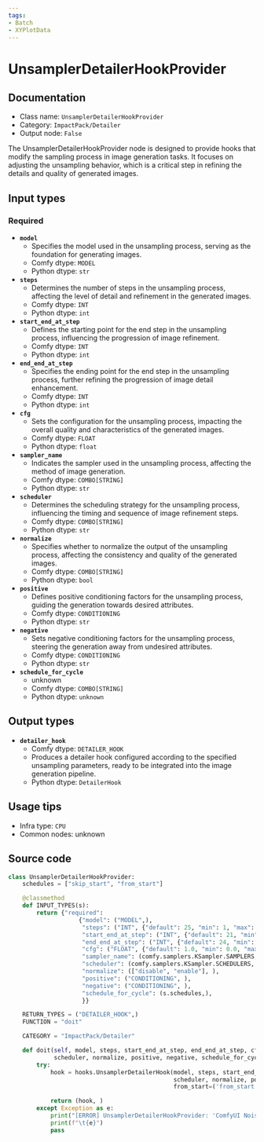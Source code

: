 ```yaml
---
tags:
- Batch
- XYPlotData
---
```


# UnsamplerDetailerHookProvider
## Documentation
- Class name: `UnsamplerDetailerHookProvider`
- Category: `ImpactPack/Detailer`
- Output node: `False`

The UnsamplerDetailerHookProvider node is designed to provide hooks that modify the sampling process in image generation tasks. It focuses on adjusting the unsampling behavior, which is a critical step in refining the details and quality of generated images.
## Input types
### Required
- **`model`**
    - Specifies the model used in the unsampling process, serving as the foundation for generating images.
    - Comfy dtype: `MODEL`
    - Python dtype: `str`
- **`steps`**
    - Determines the number of steps in the unsampling process, affecting the level of detail and refinement in the generated images.
    - Comfy dtype: `INT`
    - Python dtype: `int`
- **`start_end_at_step`**
    - Defines the starting point for the end step in the unsampling process, influencing the progression of image refinement.
    - Comfy dtype: `INT`
    - Python dtype: `int`
- **`end_end_at_step`**
    - Specifies the ending point for the end step in the unsampling process, further refining the progression of image detail enhancement.
    - Comfy dtype: `INT`
    - Python dtype: `int`
- **`cfg`**
    - Sets the configuration for the unsampling process, impacting the overall quality and characteristics of the generated images.
    - Comfy dtype: `FLOAT`
    - Python dtype: `float`
- **`sampler_name`**
    - Indicates the sampler used in the unsampling process, affecting the method of image generation.
    - Comfy dtype: `COMBO[STRING]`
    - Python dtype: `str`
- **`scheduler`**
    - Determines the scheduling strategy for the unsampling process, influencing the timing and sequence of image refinement steps.
    - Comfy dtype: `COMBO[STRING]`
    - Python dtype: `str`
- **`normalize`**
    - Specifies whether to normalize the output of the unsampling process, affecting the consistency and quality of the generated images.
    - Comfy dtype: `COMBO[STRING]`
    - Python dtype: `bool`
- **`positive`**
    - Defines positive conditioning factors for the unsampling process, guiding the generation towards desired attributes.
    - Comfy dtype: `CONDITIONING`
    - Python dtype: `str`
- **`negative`**
    - Sets negative conditioning factors for the unsampling process, steering the generation away from undesired attributes.
    - Comfy dtype: `CONDITIONING`
    - Python dtype: `str`
- **`schedule_for_cycle`**
    - unknown
    - Comfy dtype: `COMBO[STRING]`
    - Python dtype: `unknown`
## Output types
- **`detailer_hook`**
    - Comfy dtype: `DETAILER_HOOK`
    - Produces a detailer hook configured according to the specified unsampling parameters, ready to be integrated into the image generation pipeline.
    - Python dtype: `DetailerHook`
## Usage tips
- Infra type: `CPU`
- Common nodes: unknown


## Source code
```python
class UnsamplerDetailerHookProvider:
    schedules = ["skip_start", "from_start"]

    @classmethod
    def INPUT_TYPES(s):
        return {"required":
                    {"model": ("MODEL",),
                     "steps": ("INT", {"default": 25, "min": 1, "max": 10000}),
                     "start_end_at_step": ("INT", {"default": 21, "min": 0, "max": 10000}),
                     "end_end_at_step": ("INT", {"default": 24, "min": 0, "max": 10000}),
                     "cfg": ("FLOAT", {"default": 1.0, "min": 0.0, "max": 100.0}),
                     "sampler_name": (comfy.samplers.KSampler.SAMPLERS, ),
                     "scheduler": (comfy.samplers.KSampler.SCHEDULERS, ),
                     "normalize": (["disable", "enable"], ),
                     "positive": ("CONDITIONING", ),
                     "negative": ("CONDITIONING", ),
                     "schedule_for_cycle": (s.schedules,),
                     }}

    RETURN_TYPES = ("DETAILER_HOOK",)
    FUNCTION = "doit"

    CATEGORY = "ImpactPack/Detailer"

    def doit(self, model, steps, start_end_at_step, end_end_at_step, cfg, sampler_name,
             scheduler, normalize, positive, negative, schedule_for_cycle):
        try:
            hook = hooks.UnsamplerDetailerHook(model, steps, start_end_at_step, end_end_at_step, cfg, sampler_name,
                                               scheduler, normalize, positive, negative,
                                               from_start=('from_start' in schedule_for_cycle))

            return (hook, )
        except Exception as e:
            print("[ERROR] UnsamplerDetailerHookProvider: 'ComfyUI Noise' custom node isn't installed. You must install 'BlenderNeko/ComfyUI Noise' extension to use this node.")
            print(f"\t{e}")
            pass

```
